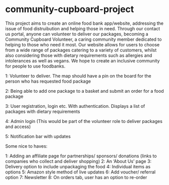 # community-cupboard-project


This project aims to create an online food bank app/website, addressing the issue of food distruibution and helping those in need.
 Through our contact us portal, anyone can volunteer to deliver our packages, becoming a Community Cupboard Volunteer, a caring community member dedicated to helping to those who need it most.
 Our website allows for users to choose from a wide range of packages catering to a variety of customers, whilst also considering those with dietary requirements such as allergies and intolerances as well as vegans.
 We hope to create an inclusive community for people to use foodbanks.



1: Volunteer to deliver. The map should have a pin on the board for the person who has requested food package

2: Being able to add one package to a basket and submit an order for a food package

3: User registration, login etc. With authentication.
Displays a list of packages with dietary requirements

4: Admin login (This would be part of the volunteer role to deliver packages and access)

5: Notification bar with updates

Some nice to haves:

1: Adding an affiliate page for partnerships/ sponsors/ donations (links to companies who collect and deliver shopping)
2: An ‘About Us’ page
3: Delivery option to include unpackaging the food
4: Individual items as options
5: Amazon style method of live updates
6: Add voucher/ referral option
7: Newsletter
8: On orders tab, user has an option to re-order
